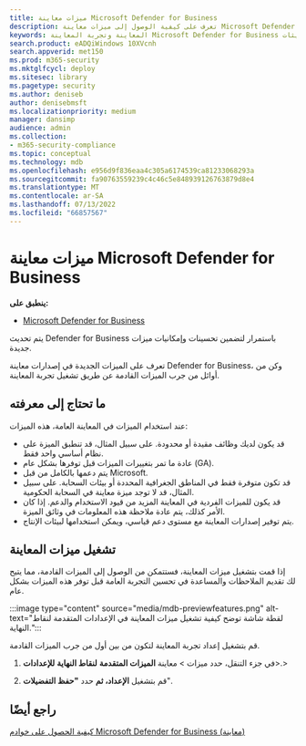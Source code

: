 ```yaml
---
title: ميزات معاينة Microsoft Defender for Business
description: تعرف على كيفية الوصول إلى ميزات معاينة Microsoft Defender for Business.
keywords: المعاينة وتجربة المعاينة Microsoft Defender for Business والميزات والتحديثات
search.product: eADQiWindows 10XVcnh
search.appverid: met150
ms.prod: m365-security
ms.mktglfcycl: deploy
ms.sitesec: library
ms.pagetype: security
ms.author: deniseb
author: denisebmsft
ms.localizationpriority: medium
manager: dansimp
audience: admin
ms.collection:
- m365-security-compliance
ms.topic: conceptual
ms.technology: mdb
ms.openlocfilehash: e956d9f836eaa4c305a6174539ca81233068293a
ms.sourcegitcommit: fa90763559239c4c46c5e848939126763879d8e4
ms.translationtype: MT
ms.contentlocale: ar-SA
ms.lasthandoff: 07/13/2022
ms.locfileid: "66857567"
---
```

# <a name="microsoft-defender-for-business-preview-features"></a>ميزات معاينة Microsoft Defender for Business

**ينطبق على:**

- [Microsoft Defender for Business](mdb-overview.md)

يتم تحديث Defender for Business باستمرار لتضمين تحسينات وإمكانيات ميزات جديدة.

تعرف على الميزات الجديدة في إصدارات معاينة Defender for Business، وكن من أوائل من جرب الميزات القادمة عن طريق تشغيل تجربة المعاينة.

## <a name="what-you-need-to-know"></a>ما تحتاج إلى معرفته

عند استخدام الميزات في المعاينة العامة، هذه الميزات:

- قد يكون لديك وظائف مقيدة أو محدودة. على سبيل المثال، قد تنطبق الميزة على نظام أساسي واحد فقط.
- عادة ما تمر بتغييرات الميزات قبل توفرها بشكل عام (GA).
- يتم دعمها بالكامل من قبل Microsoft.
- قد تكون متوفرة فقط في المناطق الجغرافية المحددة أو بيئات السحابة. على سبيل المثال، قد لا توجد ميزة معاينة في السحابة الحكومية.
- قد يكون للميزات الفردية في المعاينة المزيد من قيود الاستخدام والدعم. إذا كان الأمر كذلك، يتم عادة ملاحظة هذه المعلومات في وثائق الميزة.
- يتم توفير إصدارات المعاينة مع مستوى دعم قياسي، ويمكن استخدامها لبيئات الإنتاج.

## <a name="turn-on-preview-features"></a>تشغيل ميزات المعاينة

إذا قمت بتشغيل ميزات المعاينة، فستتمكن من الوصول إلى الميزات القادمة، مما يتيح لك تقديم الملاحظات والمساعدة في تحسين التجربة العامة قبل توفر هذه الميزات بشكل عام.

:::image type="content" source="media/mdb-previewfeatures.png" alt-text="لقطة شاشة توضح كيفية تشغيل ميزات المعاينة في الإعدادات المتقدمة لنقاط النهاية.":::

قم بتشغيل إعداد تجربة المعاينة لتكون من بين أول من جرب الميزات القادمة.

1. في جزء التنقل، حدد ميزات \> معاينة **الميزات المتقدمة** **لنقاط النهاية** **للإعدادات**\>.\>

2. قم بتشغيل **الإعداد، ثم** حدد **"حفظ التفضيلات**".

## <a name="see-also"></a>راجع أيضًا

[كيفية الحصول على خوادم Microsoft Defender for Business (معاينة)](get-defender-business-servers.md)